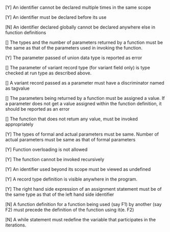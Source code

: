 [Y] An identifier cannot be declared multiple times in the same scope

[Y] An identifier must be declared before its use

[N] An identifier declared globally cannot be declared anywhere else in function definitions

[] The types and the number of parameters returned by a function must be the same as that of the parameters used in invoking the function.

[Y] The parameter passed of union data type is reported as error

[] The parameter of variant record type (for variant field only) is type checked at run type as described above.

[] A variant record passed as a parameter must have a discriminator named as tagvalue

[] The parameters being returned by a function must be assigned a value. If a parameter does not get a value assigned within the function definition, it should be reported as an error

[] The function that does not retum any value, must be invoked appropriately

[Y] The types of formal and actual parameters must be same. Number of actual parameters must be same as that of formal parameters

[Y] Function overloading is not allowed

[Y] The function cannot be invoked recursively

[Y] An identifier used beyond its scope must be viewed as undefined

[Y] A record type definition is visible anywhere in the program.

[Y] The right hand side expression of an assignment statement must be of the same type as that of the left hand side identifier

[N] A function definition for a function being used (say F1) by another (say F2) must precede the definition of the function using it(e. F2)

[N] A while statement must redefine the variable that participates in the iterations.